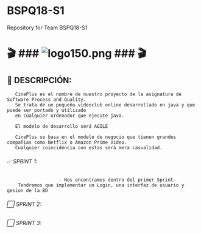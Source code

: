 # BSPQ18-S1
Repository for Team BSPQ18-S1




#  🎬 ### ![logo150.png](https://s26.postimg.cc/eiqjhu0pl/logo150.png) ### 🎬
       
## 🔰 DESCRIPCIÓN:
       
       CinePlus es el nombre de nuestro proyecto de la asignatura de Software Process and Quality. 
       Se trata de un pequeño videoclub online desarrollado en java y que puede ser portado y utilizado 
       en cualquier ordenador que ejecute java. 
       
       El modelo de desarrollo será AGILE
       
       CinePlus se basa en el modelo de negocio que tienen grandes compañias como Netflix o Amazon Prime Video.
       Cualquier coincidencia con estas será mera casualidad.
       
###### ✅ SPRINT 1:
        
                       - Nos encontramos dentro del primer Sprint-
        Tendremos que implementar un Login, una interfaz de usuario y gesion de la BD
        
###### ⬜ SPRINT 2:
       
###### ⬜ SPRINT 3:
